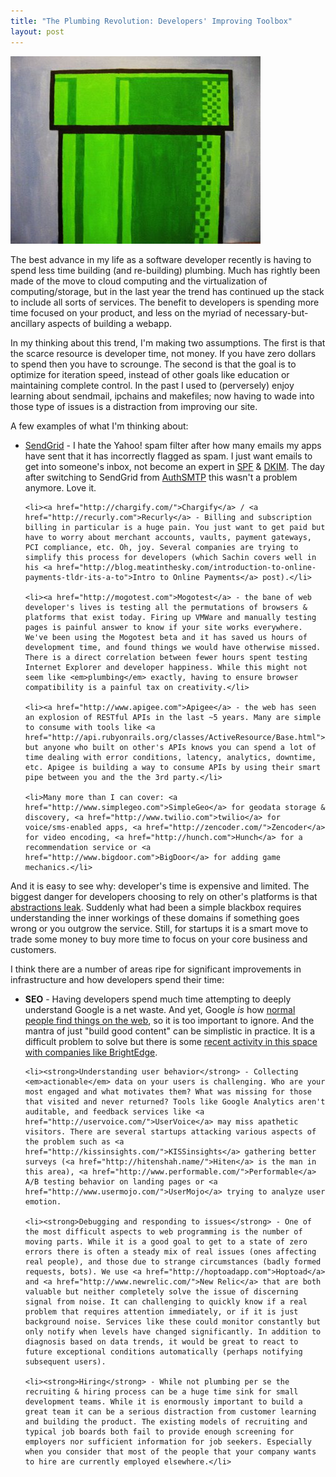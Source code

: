 ```yaml
--- 
title: "The Plumbing Revolution: Developers' Improving Toolbox"
layout: post
---
```


<div class="flickr-frame"><img src="/images/mario_pipe.jpg" class="flickr-photo" /></div>

The best advance in my life as a software developer recently is having to spend less time building (and re-building) plumbing. Much has rightly been made of the move to cloud computing and the virtualization of computing/storage, but in the last year the trend has continued up the stack to include all sorts of services. The benefit to developers is spending more time focused on your product, and less on the myriad of necessary-but-ancillary aspects of building a webapp. 

In my thinking about this trend, I'm making two assumptions. The first is that the scarce resource is developer time, not money. If you have zero dollars to spend then you have to scrounge. The second is that the goal is to optimize for iteration speed, instead of other goals like education or maintaining complete control. In the past I used to (perversely) enjoy learning about sendmail, ipchains and makefiles; now having to wade into those type of issues is a distraction from improving our site.

A few examples of what I'm thinking about:

<ul>
	<li><a href="http://sendgrid.com/">SendGrid</a> - I hate the Yahoo! spam filter after how many emails my apps have sent that it has incorrectly flagged as spam. I just want emails to get into someone's inbox, not become an expert in <a href="http://en.wikipedia.org/wiki/Sender_Policy_Framework">SPF</a> & <a href="http://www.dkim.org/">DKIM</a>. The day after switching to SendGrid from <a href="http://www.authsmtp.com/">AuthSMTP</a> this wasn't a problem anymore. Love it.</li>
	
	<li><a href="http://chargify.com/">Chargify</a> / <a href="http://recurly.com">Recurly</a> - Billing and subscription billing in particular is a huge pain. You just want to get paid but have to worry about merchant accounts, vaults, payment gateways, PCI compliance, etc. Oh, joy. Several companies are trying to simplify this process for developers (which Sachin covers well in his <a href="http://blog.meatinthesky.com/introduction-to-online-payments-tldr-its-a-to">Intro to Online Payments</a> post).</li>
	
	<li><a href="http://mogotest.com">Mogotest</a> - the bane of web developer's lives is testing all the permutations of browsers & platforms that exist today. Firing up VMWare and manually testing pages is painful answer to know if your site works everywhere. We've been using the Mogotest beta and it has saved us hours of development time, and found things we would have otherwise missed. There is a direct correlation between fewer hours spent testing Internet Explorer and developer happiness. While this might not seem like <em>plumbing</em> exactly, having to ensure browser compatibility is a painful tax on creativity.</li>
	
	<li><a href="http://www.apigee.com">Apigee</a> - the web has seen an explosion of RESTful APIs in the last ~5 years. Many are simple to consume with tools like <a href="http://api.rubyonrails.org/classes/ActiveResource/Base.html">ActiveResource</a> but anyone who built on other's APIs knows you can spend a lot of time dealing with error conditions, latency, analytics, downtime, etc. Apigee is building a way to consume APIs by using their smart pipe between you and the the 3rd party.</li>
	
	<li>Many more than I can cover: <a href="http://www.simplegeo.com">SimpleGeo</a> for geodata storage & discovery, <a href="http://www.twilio.com">twilio</a> for voice/sms-enabled apps, <a href="http://zencoder.com/">Zencoder</a> for video encoding, <a href="http://hunch.com">Hunch</a> for a recommendation service or <a href="http://www.bigdoor.com">BigDoor</a> for adding game mechanics.</li>	
</ul>

And it is easy to see why: developer's time is expensive and limited. The biggest danger for developers choosing to rely on other's platforms is that <a href="http://www.joelonsoftware.com/articles/LeakyAbstractions.html">abstractions leak</a>. Suddenly what had been a simple blackbox requires understanding the inner workings of these domains if something goes wrong or you outgrow the service. Still, for startups it is a smart move to trade some money to buy more time to focus on your core business and customers. 

I think there are a number of areas ripe for significant improvements in infrastructure and how developers spend their time:

<ul>
	<li><strong>SEO</strong> - Having developers spend much time attempting to deeply understand Google is a net waste. And yet, Google <em>is</em> how <a href="http://cdixon.org/2009/12/02/seo/">normal people find things on the web</a>, so it is too important to ignore. And the mantra of just "build good content" can be simplistic in practice. It is a difficult problem to solve but there is some <a href="http://media.venturebeat.com/2010/06/14/brightedge-seo/">recent activity in this space with companies like BrightEdge</a>.</li>
		
	<li><strong>Understanding user behavior</strong> - Collecting <em>actionable</em> data on your users is challenging. Who are your most engaged and what motivates them? What was missing for those that visited and never returned? Tools like Google Analytics aren't auditable, and feedback services like <a href="http://uservoice.com/">UserVoice</a> may miss apathetic visitors. There are several startups attacking various aspects of the problem such as <a href="http://kissinsights.com/">KISSinsights</a> gathering better surveys (<a href="http://hitenshah.name/">Hiten</a> is the man in this area), <a href="http://www.performable.com/">Performable</a> A/B testing behavior on landing pages or <a href="http://www.usermojo.com/">UserMojo</a> trying to analyze user emotion.

	<li><strong>Debugging and responding to issues</strong> - One of the most difficult aspects to web programming is the number of moving parts. While it is a good goal to get to a state of zero errors there is often a steady mix of real issues (ones affecting real people), and those due to strange circumstances (badly formed requests, bots). We use <a href="http://hoptoadapp.com">Hoptoad</a> and <a href="http://www.newrelic.com/">New Relic</a> that are both valuable but neither completely solve the issue of discerning signal from noise. It can challenging to quickly know if a real problem that requires attention immediately, or if it is just background noise. Services like these could monitor constantly but only notify when levels have changed significantly. In addition to diagnosis based on data trends, it would be great to react to future exceptional conditions automatically (perhaps notifying subsequent users).

	<li><strong>Hiring</strong> - While not plumbing per se the recruiting & hiring process can be a huge time sink for small development teams. While it is enormously important to build a great team it can be a serious distraction from customer learning and building the product. The existing models of recruiting and typical job boards both fail to provide enough screening for employers nor sufficient information for job seekers. Especially when you consider that most of the people that your company wants to hire are currently employed elsewhere.</li>
</ul>